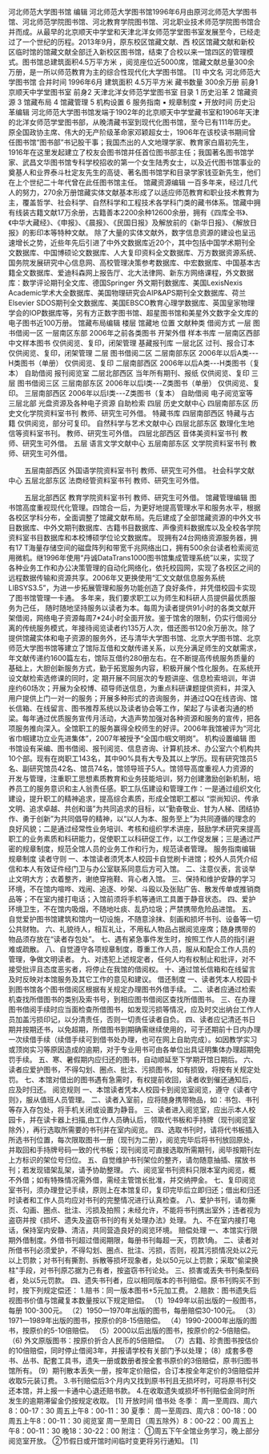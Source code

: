 河北师范大学图书馆 编辑
河北师范大学图书馆1996年6月由原河北师范大学图书馆、河北师范学院图书馆、河北教育学院图书馆、河北职业技术师范学院图书馆合 并而成。从最早的北京顺天中学堂和天津北洋女师范学堂图书室发展至今，已经走过了一个世纪的历程。2013年9月，原东校区馆藏文献、西 校区馆藏文献和新校区临时馆的馆藏文献全部迁入新校区图书馆，结束了合校以来一馆四区的管理模式。图书馆总建筑面积4.5万平方米 ，阅览座位近5000席，馆藏文献总量300余万册，是一所以师范教育为主的综合性现代化大学图书馆。 [1] 
中文名 河北师范大学图书馆 合并时间 1996年6月 建筑面积 4.5万平方米 藏书数量 300余万册 前身1 京顺天中学堂图书室 前身2 天津北洋女师范学堂图书室
目录
1 历史沿革
2 馆藏资源
3 馆藏布局
4 馆藏管理
5 机构设置
6 服务指南
▪ 规章制度
▪ 开放时间
历史沿革编辑
河北师范大学图书馆发端于1902年的北京顺天中学堂藏书室和1906年天津的北洋女师范学堂图书部，从晚清藏书室到现代化图书馆，至今已有111年历史。原全国政协主席、伟大的无产阶级革命家邓颖超女士，1906年在该校读书期间曾任图书馆“图书部”书记股干事；我国杰出的人文地理学家、教育家白眉初先生，1916年在这里发起建立了校友会图书馆并任首位图书部主任；我国著名图书馆学家、武昌文华图书馆专科学校招收的第一个女生陆秀女士，以及近代图书馆事业的奠基人和业界泰斗杜定友先生的高徒、著名图书馆学和目录学家钱亚新先生，他们在上个世纪二十年代曾在此任图书馆主任。
馆藏资源编辑
一百多年来，经过几代人的努力，270余万册馆藏实体文献基本形成了以适应师范教育和职业技术教育为主，覆盖哲学、社会科学、自然科学和工程技术各学科门类的藏书体系。馆藏中拥有线装古籍文献17万余册，古籍善本2200余种12600余册，拥有《四库全书》、《中华大藏经》、《申报》、《晨报》、《民国日报》及解放前的《新华日报》、《解放日报》的影印本等特种文献。
除了大量的实体文献外，数字信息资源的建设也呈迅速增长之势，近些年先后引进了中外文数据库近20个，其中包括中国学术期刊全文数据库、中国博硕论文数据库、人大复印资料全文数据库、万方数据资源系统、国务院发展研究中心信息网、高校管理决策参考数据库、中宏数据库、中国基本古籍全文数据库、爱迪科森网上报告厅、北大法律网、新东方网络课程，外文数据库：数学评论期刊全文库、德国Springer 外文期刊数据库、美国LexisNexis Academic学术大全数据库、美国物理研究会AIP&APS期刊全文数据库、荷兰Elsevier SDOS期刊全文数据库、美国EBSCO教育心理学数据库、英国皇家物理学会的IOP数据库等，另有方正数字图书馆、超星图书馆和美星外文数字全文库的电子图书近100万册。
馆藏布局编辑
楼层	馆藏地	位置	文献种类	借阅方式
一层	图书借阅一区	一层南区东部	2006年之前各类图书	开架外借
样本书库	一层南区西部	中文样本图书	仅供阅览、复印，闭架管理
基藏报刊库	一层北区	过刊、报合订本	仅供阅览、复印，闭架管理
二层	图书借阅二区	二层南部东区	2006年以后A类---H类图书（单册）	仅供阅览、复印
二层南部西区	2006年以后A类---H类图书（复本）	自助借阅
报刊阅览室	二层北部西区	当年所有期刊、报纸	仅供阅览、复印
三层	图书借阅三区	三层南部东区	2006年以后I类---Z类图书（单册）	仅供阅览、复印。
三层南部西区	2006年以后I类---Z类图书（复本）	自助借阅
电子阅览室等	三层北部	光盘资源及各种电子资源	自助检索
四层	历史文献中心	四层南部东区	历史文化学院资料室书刊	教师、研究生可外借。
特藏书库	四层南部西区	特藏与古籍	仅供阅览，部分可复印。
自然科学与艺术文献中心	四层北部东区	数理化生地信等资料室书刊。	教师、研究生可外借。
四层北部西区	音体美资料室书刊	教师、研究生可外借。
五层	语言文学文献中心	五层南部东区	文学院资料室书刊	教师、研究生可外借。

　　	五层南部西区	外国语学院资料室书刊	教师、研究生可外借。
社会科学文献中心	五层北部东区	法商经管资料室书刊	教师、研究生可外借。

　　	五层北部西区	教育学院资料室书刊	教师、研究生可外借。
馆藏管理编辑
图书馆高度重视现代化管理。四馆合一后，为更好地提高管理水平和服务水平，根据各校区学科分布，全面调整了馆藏文献布局。先后建成了全部馆藏资源的中外文书目数据库、中外文期刊数据库、古籍书目数据库、声像资料数据库以及全校各学院资料室书目数据库和本校博硕学位论文数据库。
现拥有24台网络资源服务器，拥有17 T海量存储空间的磁盘阵列和带宽千兆网络出口，拥有500余台读者检索阅览用微机。继1996年使用“丹诚DataTrans1000图书馆集成管理系统”以来，实现了各种业务工作和办公决策管理的自动化网络化，依托校园网，实现了各校区之间的远程数据传输和资源共享。2006年又更换使用“汇文文献信息服务系统LIBSYS3.5”，为进一步拓展管理和服务功能创造了良好条件，并凭借校园卡实现了图书馆管理一卡通。
多年来，我们要求职工以为师生和科研人员提供最优质服务为己任，
随时随地坚持服务以读者为本。每周为读者提供91小时的各类文献开架借阅，网络电子资源每周7*24小时全面开放。鉴于馆舍的限制，仍实行借阅分离的传统服务模式，年接待阅览读者约135万人次，借还图书120余万册次。除了提供馆藏实体和电子资源的服务外，还与清华大学图书馆、北京大学图书馆、北京师范大学图书馆等建立了馆际互借和文献传递关系，以充分满足师生的文献需求，年文献传递约1600篇左右，馆际互借约280册左右。在不断提高传统服务质量的基础上，大胆创新服务方式，勤于拓宽服务内容，积极开展个性化服务。在系统开设文献检索选修课的同时，定
期开展不同层次的专题讲座、信息检索培训，年讲座约60场次；开展为全校博、硕导师送信息，为重点科研课题提供资料，并深入用户提供上门一对一的服务；开展多种形式的咨询服务，并通过QQ在线咨询、馆长信箱、在线留言、图书推荐系统以及读者协会等工作，架起了与读者沟通的桥梁。每年通过优质服务宣传月活动，大造声势加强对各种资源和服务的宣传，把各项服务推向深入。全馆职工的服务赢得全校师生的好评。2006年我馆被评为“河北省巾帼建功立业先进集体”，2007年被授予“全国巾帼文明岗”。
机构设置编辑
图书馆设有采编、图书借阅、报刊阅览、信息咨询、计算机技术、办公室六个机构共10个部。现有在岗职工143名，其中90%具有大专及其以上学历。现有研究馆员5名、副研究馆员42名、馆员74名，馆领导班子5人。馆领导高度重视人力资源的开发与管理，注重职工思想素质教育和业务技能培训，努力创建激励创新机制，培养员工的服务意识和主人翁责任感。职工队伍建设和管理工作：一是通过组织文化建设，提升职工的精神追求，提高综合素质，形成全馆职工都以 “崇尚知识、传承文明、追求卓越、共创和谐”为共同追求的目标，以“勤奋敬业、甘为人梯、团结协作、勇于创新”为共同倡导的精神，以“以人为本、服务至上”为共同遵循的理念的良好风貌；二是通过经常性业务培训、考核和组织学术讲座，鼓励学术研究来提高职工的业务素质和科研能力，促使职工以科研促工作，以工作促发展；三是通过严密的规章制度，规范全馆人员的业务工作和行为，规范读者管理。
服务指南编辑
规章制度
读者守则
一、本馆读者须凭本人校园卡自觉刷卡进馆；校外人员凭介绍信和本人有效证件经门卫与办公室联系同意后方可入馆。
二、注意仪表，言谈举止文明大方；衣着整齐，谢绝穿拖鞋、背心者入馆。
三、保持和维护安静的学习环境，不在馆内喧哗、戏闹、追逐、吵架、斗殴以及张贴广告、散发传单或推销商品等；不在室内接打电话；入馆前须将手机等通讯工具置于静音状态。
四、爱护环境卫生，不在馆内吸烟，不随地吐痰、乱扔垃圾；严禁携带危险品进馆。
五、自觉爱护图书馆建筑和馆内一切设施，不随意涂抹、刻画和损坏书刊、设备等一切公共财物。
六、礼貌待人，相互礼让，不用私人物品占据阅览座席；随身携带的物品须存放在“读者存包处”。
七、遇有紧急事件发生时，按照工作人员的指引避难或疏散。
八、自觉遵守各项规章制度，尊重工作人员，服从和配合工作人员的管理，争做文明读者。
九、对违犯上述规定者，任何人均有权制止和批评，对不接受批评且态度恶劣者，将停止在我馆的借阅权。
十、通过馆长信箱和在线留言及时反映对本馆服务及其它工作的意见和建议。
借还制度
一、读者凭本人校园卡到图书馆各个图书借阅区根据有关规定办理图书外借手续。
二、读者应通过检索机查找所借图书的类别及索书号，到相应图书借阅区查找所借图书。
三、在办理图书借阅手续时应当面检查所借图书，如发现污损等情况，应及时交出纳台工作人员加盖污损印记，以分清责任，否则一切责任读者自负。
四、读者应记清还书日期并按期还书，以免超期，所借图书到期确需继续使用的，可于还期前十日内办理一次续借手续（续借手续可到借书处办理，也可在网上自助完成）。如因教学实习或顶岗实习等原因造成的逾期，对于专业用书可由各单位出具证明集体办理超期免罚手续。
五、寒、暑假期内应归还的图书，自动顺延至下学期开馆日期后。
六、读者应爱护图书，不得勾划、圈点、批注、污损图书，如有损毁，将按有关规定处罚。
七、本馆对借出的图书遇有急需时，有权提前收回，读者收到催还通知后，应及时归还。
阅览规则
一、本馆读者凭本人校园卡到阅览室阅览，遵守《读者守则》，服从值班人员管理。
二、读者入室前，应将随身携带物品，如：书包、书刊等存入存包处，将手机关闭或设置为静音。
三、读者进入阅览室，应出示本人校园卡，并在读卡器上扫描,由工作人员确认后，领取代书板和手持牌（现刊阅览室除外），再行选取所需要的书刊并在室内阅览。
四、选取书刊时，请将代书板插入所选书刊位置，每次限取图书一册（现刊为二册），阅览完毕后将书刊放回原处，并取回和手持牌号码一致的代书板；现刊阅览可直接选取所需期刊，阅毕按期刊左上方标识的架位号归位。
五、自觉维护书刊架位的整齐，请勿随意抽插、摆放书刊；若发现错架乱架，请予协助整理。
六、阅览室书刊资料只限本室内阅览，概不外借；如有特殊情况需外借，需经主管馆长批准，并交纳押金。
七、复印阅览室书刊，须办理登记手续，原则上在本馆复印，复印完毕后立即归还；借出和归还时读者和工作人员均应对书刊的完整情况进行认真检查。
八、爱护书刊，请勿撕页、勾画、圈点、批注、污损及拍照；未经允许，不能将书刊携出室外；违者视为盗窃并按《损坏、遗失及盗窃书刊的有关处理办法》处理。
九、不在室内接打电话，保持室内安静、清洁，共同营造良好的阅览环境。
赔偿处理
一、本馆实行限期外借制度。外借书刊超过借阅期限，每册书刊每超一天，罚款1角。
二、读者对所借书刊必须爱护，不得勾划、圈点、批注、污损，否则，视其污损情况处以2元以上罚款；对书刊有撕割、拆散等损坏现象者，处以50元以上罚款；采取"偷梁换柱"手段，对书刊原芯据为己有者，按盗窃书刊论处。
三、损害或丢失书刊条型码者，处以5元罚款。
四、遗失书刊者，应以相同版本的书刊赔偿。原书刊购买不到时，按下列规定偿还：
1.赔书：同一版本图书+5元加工费。
2.赔款：图书遗失后视图书价值与馆藏复本数量按以下规定赔偿。
（1）1949年以前出版的一般图书，每册 100-300元。
（2）1950—1970年出版的图书，每册赔偿30-100元。
（3）1971—1989年出版的图书，按原价的8-15倍赔偿。
（4）1990-2000年出版的图书，按原价的5-10倍赔偿。
（5）2000以后出版的图书，按原价的2-5倍赔偿。
（6) 外文原版图书：按原价折合人民币的5倍赔偿。
（7）古籍、珍贵图书按估价的10倍赔偿，同时停止借阅3年，并报请学校有关部门予以处理；
(8）成套多卷书、丛书、配套工具书，遗失一册或数册者按全套书原价的3倍赔偿，原书归图书馆所有。
(9）期刊散本丢失一册，按年定价赔偿，合订本按全年定价的3倍赔偿并收取5元装订费。
3.书刊赔偿后3个月内又找到原书刊且无损坏时，可将原书刊交还本馆，并上报一卡通中心退还赔书款。
4.在收取遗失或损坏书刊赔偿金同时所发生的逾期滞留金仍按规定收取。 [1] 
开放时间
借书处
冬季：
周一至周四、周六8：00-17：30
周五上午8：00-11：30
夏季：
周一至周四、周六8：00-18：00
周五上午8：00-11：30
阅览室
周一至周日（周五除外）8：00-22：00
周五上午8：00-11：30 晚18：30-22：00
附注：
①周五下午全馆业务学习，晚上部分阅览室开放。
②节假日或开馆时间临时变更将另行通知。 [1] 